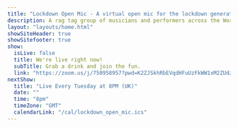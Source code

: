 ```yaml
---
title: "Lockdown Open Mic - A virtual open mic for the lockdown generation"
description: A rag tag group of musicians and performers across the World, borne of the Covid-19 pandemic and lockdowns who meet every Tuesday night on the internet to sing songs to eachother.
layout: "layouts/home.html"
showSiteHeader: true
showSitefooter: true
show:
  isLive: false
  title: We're live right now!
  subTitle: Grab a drink and join the fun.
  link: "https://zoom.us/j/750958957?pwd=K2ZJSkhRbEVqdHFuUzFkWW1xM2ZUdz09"
nextShow:
  title: "Live Every Tuesday at 8PM (UK)"
  date: ""
  time: "8pm"
  timeZone: "GMT"
  calendarLink: "/cal/lockdown_open_mic.ics"
---
```

